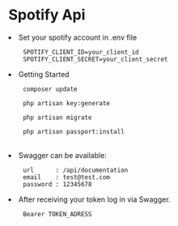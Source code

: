 # Spotify Api

<li>Set your spotify account in .env file</li>

        SPOTIFY_CLIENT_ID=your_client_id
        SPOTIFY_CLIENT_SECRET=your_client_secret

<li>Getting Started</li>

        composer update
    
        php artisan key:generate
    
        php artisan migrate
        
        php artisan passport:install

<br>

<li>Swagger can be available:</li>
    
        url      : /api/documentation
        email    : test@test.com
        password : 12345678

</li>

<li>After receiving your token log in via Swagger.

        Bearer TOKEN_ADRESS

</li>
